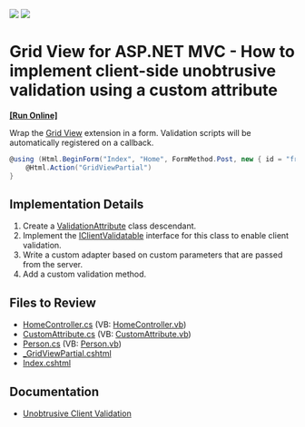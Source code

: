 <!-- default badges list -->
[![](https://img.shields.io/badge/Open_in_DevExpress_Support_Center-FF7200?style=flat-square&logo=DevExpress&logoColor=white)](https://supportcenter.devexpress.com/ticket/details/E4924)
[![](https://img.shields.io/badge/📖_How_to_use_DevExpress_Examples-e9f6fc?style=flat-square)](https://docs.devexpress.com/GeneralInformation/403183)
<!-- default badges end -->

# Grid View for ASP.NET MVC - How to implement client-side unobtrusive validation using a custom attribute
<!-- run online -->
**[[Run Online]](https://codecentral.devexpress.com/e4924/)**
<!-- run online end -->

Wrap the [Grid View](https://docs.devexpress.com/AspNetMvc/8966/components/grid-view) extension in a form. Validation scripts will be automatically registered on a callback.

```cs
@using (Html.BeginForm("Index", "Home", FormMethod.Post, new { id = "frm" })) {
    @Html.Action("GridViewPartial")
}
```

## Implementation Details

1. Create a [ValidationAttribute](https://learn.microsoft.com/en-us/dotnet/api/system.componentmodel.dataannotations.validationattribute) class descendant.
2. Implement the [IClientValidatable](https://learn.microsoft.com/en-us/dotnet/api/system.web.mvc.iclientvalidatable) interface for this class to enable client validation.
3. Write a custom adapter based on custom parameters that are passed from the server.
4. Add a custom validation method.

## Files to Review

* [HomeController.cs](./CS/E4924/Controllers/HomeController.cs) (VB: [HomeController.vb](./VB/E4924/Controllers/HomeController.vb))
* [CustomAttribute.cs](./CS/E4924/Models/CustomAttribute.cs) (VB: [CustomAttribute.vb](./VB/E4924/Models/CustomAttribute.vb))
* [Person.cs](./CS/E4924/Models/Person.cs) (VB: [Person.vb](./VB/E4924/Models/Person.vb))
* [_GridViewPartial.cshtml](./CS/E4924/Views/Home/_GridViewPartial.cshtml)
* [Index.cshtml](./CS/E4924/Views/Home/Index.cshtml)

## Documentation

* [Unobtrusive Client Validation](https://docs.devexpress.com/AspNetMvc/12060/components/data-editors-extensions/common-concepts/validation/unobtrusive-client-validation)
